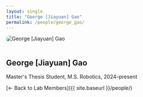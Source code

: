 ```yaml
---
layout: single
title: "George [Jiayuan] Gao"
permalink: /people/george_gao/
---
```


<img src="{{ site.baseurl }}/assets/images/people/generic-avatar.png" alt="George [Jiayuan] Gao" style="max-width:200px; border-radius:8px; margin-bottom:1rem;">

## George [Jiayuan] Gao

Master's Thesis Student, M.S. Robotics, 2024–present

[← Back to Lab Members]({{ site.baseurl }}/people/)
